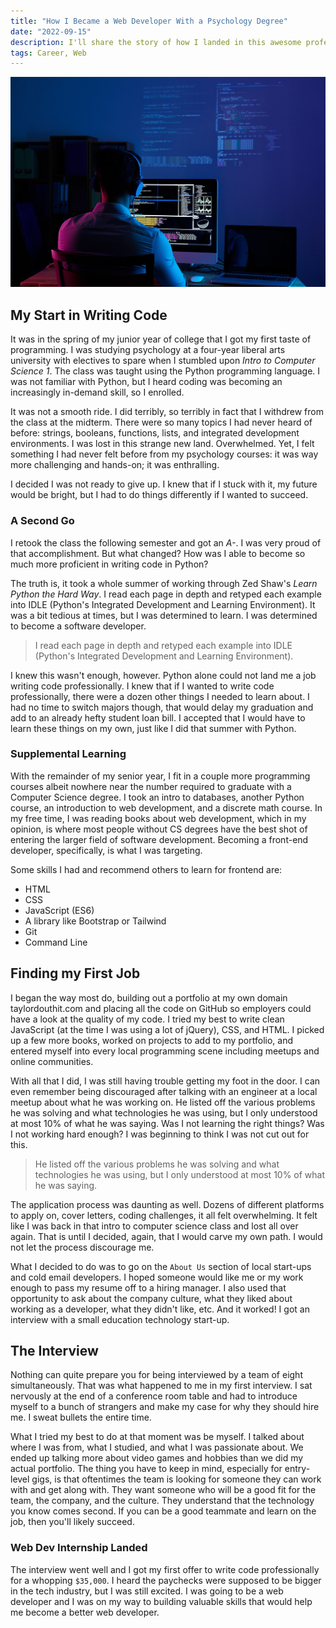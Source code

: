 ```yaml
---
title: "How I Became a Web Developer With a Psychology Degree"
date: "2022-09-15"
description: I'll share the story of how I landed in this awesome profession and hopefully empower others to do the same.
tags: Career, Web
---
```


![Developer writing code](./software-developer.jpg)

## My Start in Writing Code

It was in the spring of my junior year of college that I got my first taste of programming. I was studying psychology at a four-year liberal arts university with electives to spare when I stumbled upon _Intro to Computer Science 1_. The class was taught using the Python programming language. I was not familiar with Python, but I heard coding was becoming an increasingly in-demand skill, so I enrolled.

It was not a smooth ride. I did terribly, so terribly in fact that I withdrew from the class at the midterm. There were so many topics I had never heard of before: strings, booleans, functions, lists, and integrated development environments. I was lost in this strange new land. Overwhelmed. Yet, I felt something I had never felt before from my psychology courses: it was way more challenging and hands-on; it was enthralling.

I decided I was not ready to give up. I knew that if I stuck with it, my future would be bright, but I had to do things differently if I wanted to succeed.

### A Second Go

I retook the class the following semester and got an _A-_. I was very proud of that accomplishment. But what changed? How was I able to become so much more proficient in writing code in Python?

The truth is, it took a whole summer of working through Zed Shaw's _Learn Python the Hard Way_. I read each page in depth and retyped each example into IDLE (Python's Integrated Development and Learning Environment). It was a bit tedious at times, but I was determined to learn. I was determined to become a software developer.

> I read each page in depth and retyped each example into IDLE (Python's Integrated Development and Learning Environment).

I knew this wasn't enough, however. Python alone could not land me a job writing code professionally. I knew that if I wanted to write code professionally, there were a dozen other things I needed to learn about. I had no time to switch majors though, that would delay my graduation and add to an already hefty student loan bill. I accepted that I would have to learn these things on my own, just like I did that summer with Python.

### Supplemental Learning

With the remainder of my senior year, I fit in a couple more programming courses albeit nowhere near the number required to graduate with a Computer Science degree. I took an intro to databases, another Python course, an introduction to web development, and a discrete math course. In my free time, I was reading books about web development, which in my opinion, is where most people without CS degrees have the best shot of entering the larger field of software development. Becoming a front-end developer, specifically, is what I was targeting.

Some skills I had and recommend others to learn for frontend are:

- HTML
- CSS
- JavaScript (ES6)
- A library like Bootstrap or Tailwind
- Git
- Command Line

## Finding my First Job

I began the way most do, building out a portfolio at my own domain taylordouthit.com and placing all the code on GitHub so employers could have a look at the quality of my code. I tried my best to write clean JavaScript (at the time I was using a lot of jQuery), CSS, and HTML. I picked up a few more books, worked on projects to add to my portfolio, and entered myself into every local programming scene including meetups and online communities.

With all that I did, I was still having trouble getting my foot in the door. I can even remember being discouraged after talking with an engineer at a local meetup about what he was working on. He listed off the various problems he was solving and what technologies he was using, but I only understood at most 10% of what he was saying. Was I not learning the right things? Was I not working hard enough? I was beginning to think I was not cut out for this.

> He listed off the various problems he was solving and what technologies he was using, but I only understood at most 10% of what he was saying.

The application process was daunting as well. Dozens of different platforms to apply on, cover letters, coding challenges, it all felt overwhelming. It felt like I was back in that intro to computer science class and lost all over again. That is until I decided, again, that I would carve my own path. I would not let the process discourage me.

What I decided to do was to go on the `About Us` section of local start-ups and cold email developers. I hoped someone would like me or my work enough to pass my resume off to a hiring manager. I also used that opportunity to ask about the company culture, what they liked about working as a developer, what they didn't like, etc. And it worked! I got an interview with a small education technology start-up.

## The Interview

Nothing can quite prepare you for being interviewed by a team of eight simultaneously. That was what happened to me in my first interview. I sat nervously at the end of a conference room table and had to introduce myself to a bunch of strangers and make my case for why they should hire me. I sweat bullets the entire time.

What I tried my best to do at that moment was be myself. I talked about where I was from, what I studied, and what I was passionate about. We ended up talking more about video games and hobbies than we did my actual portfolio. The thing you have to keep in mind, especially for entry-level gigs, is that oftentimes the team is looking for someone they can work with and get along with. They want someone who will be a good fit for the team, the company, and the culture. They understand that the technology you know comes second. If you can be a good teammate and learn on the job, then you'll likely succeed.

### Web Dev Internship Landed

The interview went well and I got my first offer to write code professionally for a whopping `$35,000`. I heard the paychecks were supposed to be bigger in the tech industry, but I was still excited. I was going to be a web developer and I was on my way to building valuable skills that would help me become a better web developer.
